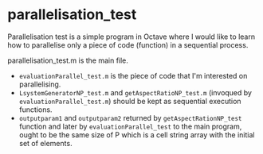 # parallelisation_test
Parallelisation test is a simple program in Octave where I would like to learn how to parallelise only a piece of code (function) in a sequential process.

parallelisation_test.m is the main file. 
 * `evaluationParallel_test.m` is the piece of code that I'm interested on parallelising.
 * `LsystemGeneratorNP_test.m` and `getAspectRatioNP_test.m` (invoqued by `evaluationParallel_test.m`) should be kept as sequential execution functions.
 * `outputparam1` and `outputparam2` returned by `getAspectRationNP_test` function and later by `evaluationParallel_test` to the main program, ought to be the same size of P which is a cell string array with the initial set of elements. 
